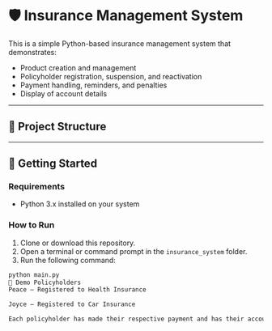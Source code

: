 # 🛡️ Insurance Management System

This is a simple Python-based insurance management system that demonstrates:

- Product creation and management  
- Policyholder registration, suspension, and reactivation  
- Payment handling, reminders, and penalties  
- Display of account details  

---

## 📁 Project Structure


---

## 🚀 Getting Started

### Requirements

- Python 3.x installed on your system

### How to Run

1. Clone or download this repository.
2. Open a terminal or command prompt in the `insurance_system` folder.
3. Run the following command:

```bash
python main.py
👥 Demo Policyholders
Peace – Registered to Health Insurance

Joyce – Registered to Car Insurance

Each policyholder has made their respective payment and has their account displayed via main.py.





